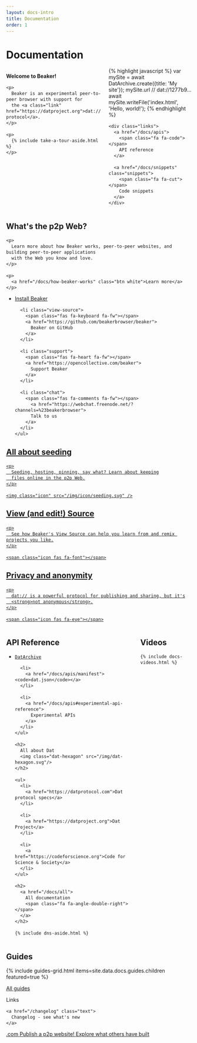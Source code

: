 ```yaml
---
layout: docs-intro
title: Documentation
order: 1
---
```


<h1>Documentation</h1>

<div class="docs-hero columns">
  <div class="cta col col-2-5">
    <p class="welcome">
      <i class="fas fa-heart"></i>
      <strong>Welcome to Beaker!</strong>
    </p>

    <p>
      Beaker is an experimental peer-to-peer browser with support for
      the <a class="link" href="https://datproject.org">dat:// protocol</a>.
    </p>

    <p>
      {% include take-a-tour-aside.html %}
    </p>
  </div>

  <div class="apis col col-3-5">
    <div class="example">
{% highlight javascript %}
var mySite = await DatArchive.create({title: 'My site'});
mySite.url // dat://1277b9...
await mySite.writeFile('index.html', 'Hello, world!');
{% endhighlight %}
    </div>

    <div class="links">
      <a href="/docs/apis">
        <span class="fa fa-code"></span>
        API reference
      </a>

      <a href="/docs/snippets" class="snippets">
        <span class="fa fa-cut"></span>
        Code snippets
      </a>
    </div>
  </div>
</div>

<div class="main-info grid grid-3 small-gap">
  <div class="col-2-3 whats-peer-to-peer-web">
    <h2>
      What's the p2p Web?
    </h2>

    <p>
      Learn more about how Beaker works, peer-to-peer websites, and building peer-to-peer applications
      with the Web you know and love.
    </p>

    <p>
      <a href="/docs/how-beaker-works" class="btn white">Learn more</a>
    </p>
  </div>

  <div class="col-1-3 external-links">
    <ul>
      <li class="install">
        <span class="icon fa fa-arrow-alt-circle-down fa-fw"></span>
        <a href="/install">
          Install Beaker
        </a>
      </li>

      <li class="view-source">
        <span class="fas fa-keyboard fa-fw"></span>
        <a href="https://github.com/beakerbrowser/beaker">
          Beaker on GitHub
        </a>
      </li>

      <li class="support">
        <span class="fas fa-heart fa-fw"></span>
        <a href="https://opencollective.com/beaker">
          Support Beaker
        </a>
      </li>

      <li class="chat">
        <span class="fas fa-comments fa-fw"></span>
          <a href="https://webchat.freenode.net/?channels=%23beakerbrowser">
          Talk to us
        </a>
      </li>
    </ul>
  </div>
</div>

<div class="highlights grid grid-3 small-gap">
   <a href="/docs/how-beaker-works/peer-to-peer-websites#keeping-a-peer-to-peer-website-online" class="highlight seeding">
    <h2>All about seeding</h2>

    <p>
      Seeding, hosting, pinning, say what? Learn about keeping
      files online in the p2p Web.
    </p>

    <img class="icon" src="/img/icon/seeding.svg" />
  </a>

  <a href="/docs/tour#2-view-source" class="highlight view-source">
    <h2>View (and edit!) Source</h2>

    <p>
      See how Beaker's View Source can help you learn from and remix projects you like.
    </p>

    <span class="icon fas fa-font"></span>
  </a>

  <a href="/docs/faq/#is-the-dat-network-anonymous" class="highlight privacy">
    <h2>Privacy and anonymity</h2>

    <p>
      dat:// is a powerful protocol for publishing and sharing, but it's
      <strong>not anonymous</strong>.
    </p>

    <span class="icon fas fa-eye"></span>
  </a>
</div>

<div class="columns">
  <div class="quick-links col-1-2">
    <h2>API Reference</h2>
    <ul>
      <li>
        <a href="/docs/apis/dat"><code>DatArchive</code></a>
      </li>

      <li>
        <a href="/docs/apis/manifest"><code>dat.json</code></a>
      </li>

      <li>
        <a href="/docs/apis#experimental-api-reference">
          Experimental APIs
        </a>
      </li>
    </ul>

    <h2>
      All about Dat
      <img class="dat-hexagon" src="/img/dat-hexagon.svg"/>
    </h2>

    <ul>
      <li>
        <a href="https://datprotocol.com">Dat protocol specs</a>
      </li>

      <li>
        <a href="https://datproject.org">Dat Project</a>
      </li>

      <li>
        <a href="https://codeforscience.org">Code for Science & Society</a>
      </li>
    </ul>

    <h2>
      <a href="/docs/all">
        All documentation
        <span class="fa fa-angle-double-right"></span>
      </a>
    </h2>

    {% include dns-aside.html %}
  </div>

  <div class="col-1-2">
    <h2 class="underline">
      Videos
    </h2>

    {% include docs-videos.html %}
  </div>
</div>

<div class="guides">
  <h2>Guides</h2>
  {% include guides-grid.html items=site.data.docs.guides.children featured=true %}

  <p>
    <a class="link" href="/docs/guides">
      All guides
      <span class="fa fa-angle-double-right"></span>
    </a>
  </p>
</div>

<div class="links-grid">
  <div class="link-icon">
    <span class="fa fa-link"></span>
    <span class="text">Links</span>
  </div>

  <div class="link changelog">
    <span class="icon changelog-icon body">
      <span class="fas fa-circle"></span>
      <span class="fas fa-circle"></span>
      <span class="fas fa-circle"></span>
    </span>

    <a href="/changelog" class="text">
      Changelog - see what's new
    </a>
  </div>

  <a class="link" href="/docs/guides/publish-a-peer-to-peer-website">
    <span class="icon dot-com">.com</span>
    <span class="text">
      Publish a p2p website!
    </span>
  </a>

  <a class="link" href="https://github.com/beakerbrowser/explore">
    <span class="icon fa fa-search"></span>
    <span class="text">
      Explore what others have built
    </span>
  </a>
</div>

